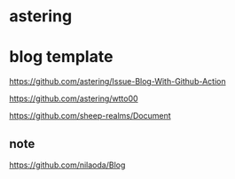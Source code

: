 # astering

# blog template

https://github.com/astering/Issue-Blog-With-Github-Action

https://github.com/astering/wtto00

https://github.com/sheep-realms/Document

## note

https://github.com/nilaoda/Blog
